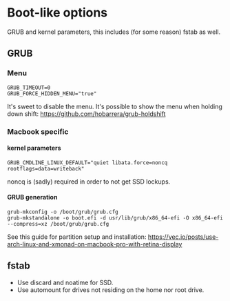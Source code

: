 # Boot-like options #

GRUB and kernel parameters, this includes (for some reason) fstab as well.

## GRUB ##

### Menu ###
```
GRUB_TIMEOUT=0
GRUB_FORCE_HIDDEN_MENU="true"
```

It's sweet to disable the menu. It's possible to show the menu when holding down shift:
https://github.com/hobarrera/grub-holdshift

### Macbook specific ###

#### kernel parameters ####

```
GRUB_CMDLINE_LINUX_DEFAULT="quiet libata.force=noncq rootflags=data=writeback"
```

noncq is (sadly) required in order to not get SSD lockups.

#### GRUB generation ####

```
grub-mkconfig -o /boot/grub/grub.cfg
grub-mkstandalone -o boot.efi -d usr/lib/grub/x86_64-efi -O x86_64-efi --compress=xz /boot/grub/grub.cfg
```

See this guide for partition setup and installation:
https://vec.io/posts/use-arch-linux-and-xmonad-on-macbook-pro-with-retina-display

## fstab ##

* Use discard and noatime for SSD.
* Use automount for drives not residing on the home nor root drive.
